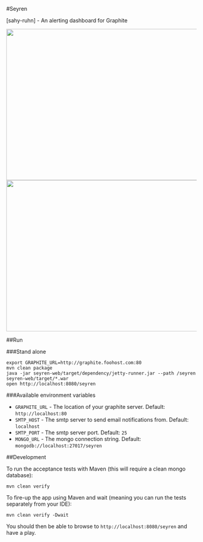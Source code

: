 #Seyren

[sahy-ruhn] - An alerting dashboard for Graphite

<img src="http://i.imgur.com/2y7lN.png" height="400" width="600" />
<img src="http://i.imgur.com/LejyO.png" height="400" width="600" />

##Run

###Stand alone

```
export GRAPHITE_URL=http://graphite.foohost.com:80
mvn clean package
java -jar seyren-web/target/dependency/jetty-runner.jar --path /seyren seyren-web/target/*.war
open http://localhost:8080/seyren
```

###Available environment variables
* `GRAPHITE_URL` - The location of your graphite server. Default: `http://localhost:80`
* `SMTP_HOST` - The smtp server to send email notifications from. Default: `localhost`
* `SMTP_PORT` - The smtp server port. Default: `25`
* `MONGO_URL` - The mongo connection string. Default: `mongodb://localhost:27017/seyren`

##Development

To run the acceptance tests with Maven (this will require a clean mongo database):

```
mvn clean verify
```

To fire-up the app using Maven and wait (meaning you can run the tests separately from your IDE):

```
mvn clean verify -Dwait
```

You should then be able to browse to `http://localhost:8080/seyren` and have a play.
